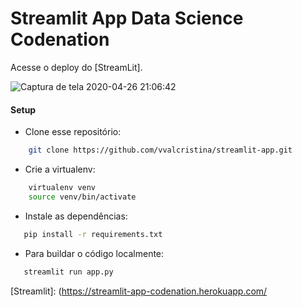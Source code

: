# **Streamlit App Data Science Codenation**

Acesse o deploy do [StreamLit].


![Captura de tela 2020-04-26 21:06:42](https://user-images.githubusercontent.com/52939036/80323557-891e5500-8802-11ea-82d2-2bb87781d026.png)


#### Setup

* Clone esse repositório:

```bash
    git clone https://github.com/vvalcristina/streamlit-app.git
```
* Crie a virtualenv:

```bash
    virtualenv venv
    source venv/bin/activate
```
* Instale as dependências:

```bash
   pip install -r requirements.txt
```

* Para buildar o código localmente:

```bash
   streamlit run app.py
```

[Streamlit]: (https://streamlit-app-codenation.herokuapp.com/